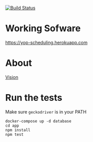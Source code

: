 [![Build Status](https://github.com/ericminio/yop-scheduling/actions/workflows/ci.yml/badge.svg)](https://github.com/ericminio/yop-scheduling/actions/workflows/ci.yml)


# Working Sofware

https://yop-scheduling.herokuapp.com

# About

[Vision](about/1.vision.feature)

# Run the tests

Make sure `geckodriver` is in your PATH

```
docker-compose up -d database
cd app
npm install
npm test
```
